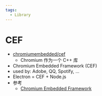 ```yaml
---
tags:
  - Library
---
```


# CEF

- [chromiumembedded/cef](https://github.com/chromiumembedded/cef)
  - Chromium 作为一个 C++ 库
- Chromium Embedded Framework (CEF)
- used by: Adobe, QQ, Spotify, ...
- Electron = CEF + Node.js
- 参考
  - [Chromium Embedded Framework](https://en.wikipedia.org/wiki/Chromium_Embedded_Framework)
